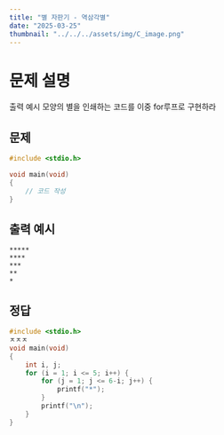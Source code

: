 ```yaml
---
title: "별 자판기 - 역삼각별" 
date: "2025-03-25"
thumbnail: "../../../assets/img/C_image.png"
---
```


# 문제 설명
출력 예시 모양의 별을 인쇄하는 코드를 이중 for루프로 구현하라

## 문제

```c
#include <stdio.h>

void main(void)
{
	// 코드 작성
}
```
## 출력 예시
```
*****
****
***
**
*
```

## 정답
```c
#include <stdio.h>
ㅈㅈㅈ
void main(void)
{
	int i, j;
	for (i = 1; i <= 5; i++) {
		for (j = 1; j <= 6-i; j++) {
			printf("*");
		}
		printf("\n");
	}
}
```

